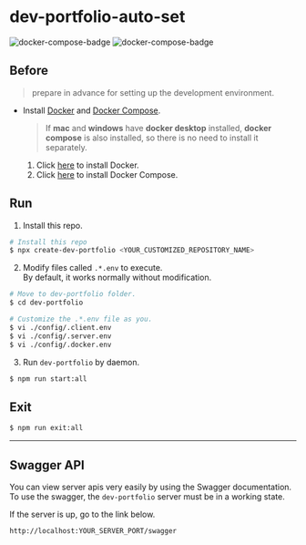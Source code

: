 # dev-portfolio-auto-set

![docker-compose-badge](https://img.shields.io/badge/Docker_Compose-red)
![docker-compose-badge](https://img.shields.io/badge/TypeScript-blue)

## Before

> prepare in advance for setting up the development environment.

- Install [Docker](https://docs.docker.com/get-docker/) and [Docker Compose](https://docs.docker.com/compose/install/).
  > If **mac** and **windows** have **docker desktop** installed, **docker compose** is also installed, so there is no need to install it separately.
  1.  Click [here](https://docs.docker.com/get-docker/) to install Docker.
  2.  Click [here](https://docs.docker.com/compose/install/) to install Docker Compose.

## Run

1. Install this repo.

```bash
# Install this repo
$ npx create-dev-portfolio <YOUR_CUSTOMIZED_REPOSITORY_NAME>
```

2. Modify files called ```.*.env``` to execute.  
By default, it works normally without modification.

```bash
# Move to dev-portfolio folder.
$ cd dev-portfolio

# Customize the .*.env file as you.
$ vi ./config/.client.env
$ vi ./config/.server.env
$ vi ./config/.docker.env
```

3. Run ```dev-portfolio``` by daemon.

```bash
$ npm run start:all
```

## Exit

```bash
$ npm run exit:all
```

---

## Swagger API
You can view server apis very easily by using the Swagger documentation.  
To use the swagger, the ```dev-portfolio``` server must be in a working state.  

If the server is up, go to the link below.

```bash
http://localhost:YOUR_SERVER_PORT/swagger
```
